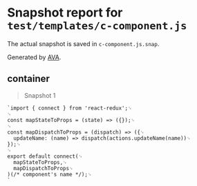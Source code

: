 # Snapshot report for `test/templates/c-component.js`

The actual snapshot is saved in `c-component.js.snap`.

Generated by [AVA](https://ava.li).

## container

> Snapshot 1

    `import { connect } from 'react-redux';␊
    ␊
    const mapStateToProps = (state) => ({});␊
    ␊
    const mapDispatchToProps = (dispatch) => ({␊
      updateName: (name) => dispatch(actions.updateName(name))␊
    });␊
    ␊
    export default connect(␊
      mapStateToProps,␊
      mapDispatchToProps␊
    )(/* component's name */);␊
    `
